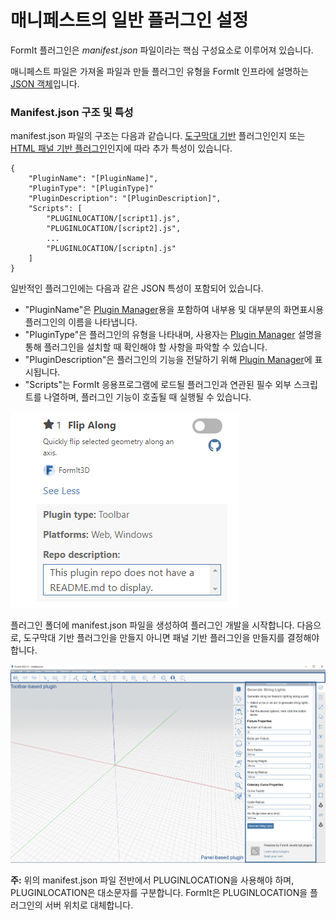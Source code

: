 # 매니페스트의 일반 플러그인 설정 

FormIt 플러그인은 _manifest.json_ 파일이라는 핵심 구성요소로 이루어져 있습니다.

매니페스트 파일은 가져올 파일과 만들 플러그인 유형을 FormIt 인프라에 설명하는 [JSON 객체](http://www.json.org)입니다.

### Manifest.json 구조 및 특성

manifest.json 파일의 구조는 다음과 같습니다. [도구막대 기반](../additional-development-options/creating-a-toolbar-based-plugin.md) 플러그인인지 또는 [HTML 패널 기반 플러그인](../additional-development-options/creating-an-html-panel-plugin.md)인지에 따라 추가 특성이 있습니다.

```
{
    "PluginName": "[PluginName]",
    "PluginType": "[PluginType]"
    "PluginDescription": "[PluginDescription]",
    "Scripts": [
        "PLUGINLOCATION/[script1].js",
        "PLUGINLOCATION/[script2].js",
        ...
        "PLUGINLOCATION/[scriptn].js"
    ]
}               
```

일반적인 플러그인에는 다음과 같은 JSON 특성이 포함되어 있습니다.

* "PluginName"은 [Plugin Manager](../../how-to-use-plug-ins.md#plugin-manager)용을 포함하여 내부용 및 대부분의 화면표시용 플러그인의 이름을 나타냅니다.
* "PluginType"은 플러그인의 유형을 나타내며, 사용자는 [Plugin Manager](../../how-to-use-plug-ins.md#plugin-manager) 설명을 통해 플러그인을 설치할 때 확인해야 할 사항을 파악할 수 있습니다.
* "PluginDescription"은 플러그인의 기능을 전달하기 위해 [Plugin Manager](../../how-to-use-plug-ins.md#plugin-manager)에 표시됩니다.
* "Scripts"는 FormIt 응용프로그램에 로드될 플러그인과 연관된 필수 외부 스크립트를 나열하며, 플러그인 기능이 호출될 때 실행될 수 있습니다.

![](<../../../.gitbook/assets/image (5) (1).png>)

플러그인 폴더에 manifest.json 파일을 생성하여 플러그인 개발을 시작합니다. 다음으로, 도구막대 기반 플러그인을 만들지 아니면 패널 기반 플러그인을 만들지를 결정해야 합니다.

![](<../../../.gitbook/assets/image (36).png>)

**주:** 위의 manifest.json 파일 전반에서 PLUGINLOCATION을 사용해야 하며, PLUGINLOCATION은 대소문자를 구분합니다. FormIt은 PLUGINLOCATION을 플러그인의 서버 위치로 대체합니다.
